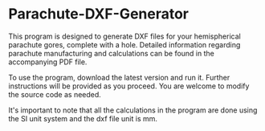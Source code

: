 # Parachute-DXF-Generator

This program is designed to generate DXF files for your hemispherical parachute gores, complete with a hole. Detailed information regarding parachute manufacturing and calculations can be found in the accompanying PDF file.

To use the program, download the latest version and run it. Further instructions will be provided as you proceed. You are welcome to modify the source code as needed.

It's important to note that all the calculations in the program are done using the SI unit system and the dxf file unit is mm.
